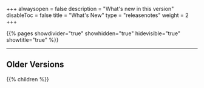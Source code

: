 +++
alwaysopen = false
description = "What's new in this version"
disableToc = false
title = "What's New"
type = "releasenotes"
weight = 2
+++

{{% pages showdivider="true" showhidden="true" hidevisible="true" showtitle="true" %}}

---

## Older Versions

{{% children %}}
